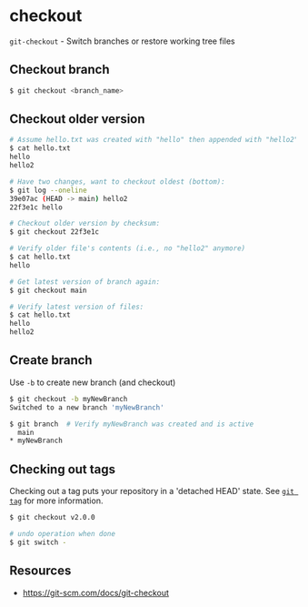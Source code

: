 # checkout

`git-checkout` - Switch branches or restore working tree files

## Checkout branch
```bash
$ git checkout <branch_name>
```

## Checkout older version
```bash
# Assume hello.txt was created with "hello" then appended with "hello2":
$ cat hello.txt
hello
hello2

# Have two changes, want to checkout oldest (bottom):
$ git log --oneline
39e07ac (HEAD -> main) hello2
22f3e1c hello

# Checkout older version by checksum:
$ git checkout 22f3e1c

# Verify older file's contents (i.e., no "hello2" anymore)
$ cat hello.txt
hello

# Get latest version of branch again:
$ git checkout main

# Verify latest version of files:
$ cat hello.txt
hello
hello2
```

## Create branch
Use `-b` to create new branch (and checkout)
```bash
$ git checkout -b myNewBranch
Switched to a new branch 'myNewBranch'

$ git branch  # Verify myNewBranch was created and is active
  main
* myNewBranch
```

## Checking out tags
Checking out a tag puts your repository in a 'detached HEAD' state. See [`git tag`](tag.md) for more information.

```bash
$ git checkout v2.0.0

# undo operation when done
$ git switch -
```

## Resources
- https://git-scm.com/docs/git-checkout
